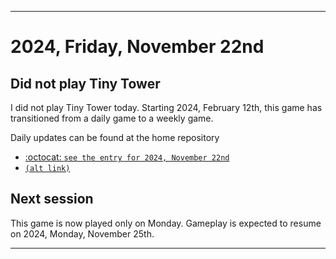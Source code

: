
***

# 2024, Friday, November 22nd

## Did not play Tiny Tower

<!-- TODO: For each weekly entry, make sure the date is correct. The day of the week should be modified in 4 places !-->

I did not play Tiny Tower today. Starting 2024, February 12th, this game has transitioned from a daily game to a weekly game.

Daily updates can be found at the home repository

- [:octocat: `see the entry for 2024, November 22nd`](https://github.com/seanpm2001/SeansLifeArchive_Images_TinyTower/tree/master/tiny%20tower/2024/11_November/22/) 
- [`(alt link)`](/tiny%20tower/2024/11_November/22/)

## Next session

This game is now played only on Monday. Gameplay is expected to resume on 2024, Monday, November 25th.

***
